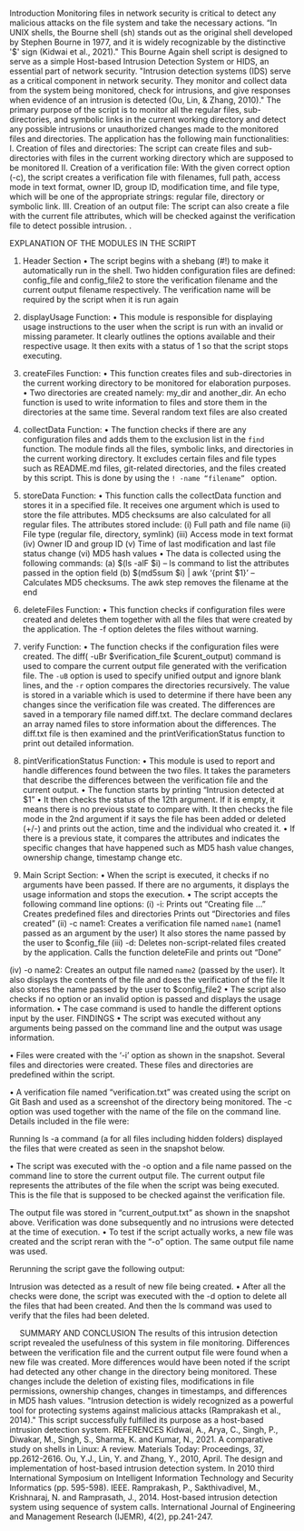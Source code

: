 Introduction
Monitoring files in network security is critical to detect any malicious attacks on the file system and take the necessary actions. “In UNIX shells, the Bourne shell (sh) stands out as the original shell developed by Stephen Bourne in 1977, and it is widely recognizable by the distinctive '$' sign (Kidwai et al., 2021)." This Bourne Again shell script is designed to serve as a simple Host-based Intrusion Detection System or HIDS, an essential part of network security. 
"Intrusion detection systems (IDS) serve as a critical component in network security. They monitor and collect data from the system being monitored, check for intrusions, and give responses when evidence of an intrusion is detected (Ou, Lin, & Zhang, 2010)."
The primary purpose of the script is to monitor all the regular files, sub-directories, and symbolic links in the current working directory and detect any possible intrusions or unauthorized changes made to the monitored files and directories.
The application has the following main functionalities:
I.	Creation of files and directories: The script can create files and sub-directories with files in the current working directory which are supposed to be monitored
II.	Creation of a verification file: With the given correct option (-c), the script creates a verification file with filenames, full path, access mode in text format, owner ID, group ID, modification time, and file type, which will be one of the appropriate strings: regular file, directory or symbolic link.
III.	Creation of an output file: The script can also create a file with the current file attributes, which will be checked against the verification file to detect possible intrusion.
.




EXPLANATION OF THE MODULES IN THE SCRIPT
1.	Header Section
•	The script begins with a shebang (#!) to make it automatically run in the shell. Two hidden configuration files are defined: config_file and config_file2 to store the verification filename and the current output filename respectively. The verification name will be required by the script when it is run again
2.	displayUsage Function:
•	This module is responsible for displaying usage instructions to the user when the script is run with an invalid or missing parameter. It clearly outlines the options available and their respective usage. It then exits with a status of 1 so that the script stops executing.
3.	createFiles Function:
•	This function creates files and sub-directories in the current working directory to be monitored for elaboration purposes.
•	Two directories are created namely: my_dir and another_dir. An echo function is used to write information to files and store them in the directories at the same time. Several random text files are also created
4.	collectData Function:
•	The function checks if there are any configuration files and adds them to the exclusion list in the `find` function. The module finds all the files, symbolic links, and directories in the current working directory. It excludes certain files and file types such as README.md files, git-related directories, and the files created by this script. This is done by using the `! -name “filename” ` option.
5.	storeData Function:
•	This function calls the collectData function and stores it in a specified file. It receives one argument which is used to store the file attributes. MD5 checksums are also calculated for all regular files. The attributes stored include:
(i)	Full path and file name
(ii)	File type (regular file, directory, symlink)
(iii)	 Access mode in text format
(iv)	Owner ID and group ID
(v)	Time of last modification and last file status change
(vi)	 MD5 hash values
•	The data is collected using the following commands: 
(a)	$(ls -alF $i) – ls command to list the attributes passed in the option field
(b)	$(md5sum $i) | awk ‘{print $1}’ – Calculates MD5 checksums. The awk step removes the filename at the end
6.	deleteFiles Function:
•	This function checks if configuration files were created and deletes them together with all the files that were created by the application. The -f option deletes the files without warning.
7.	verify Function:
•	The function checks if the configuration files were created. The diff( -uBr $verification_file $curent_output) command is used to compare the current output file generated with the verification file. The `-uB` option is used to specify unified output and ignore blank lines, and the `-r` option compares the directories recursively. The value is stored in a variable which is used to determine if there have been any changes since the verification file was created. The differences are saved in a temporary file named diff.txt. The declare command declares an array named files to store information about the differences. The diff.txt file is then examined and the printVerificationStatus function to print out detailed information.
8.	pintVerificationStatus Function:
•	This module is used to report and handle differences found between the two files. It takes the parameters that describe the differences between the verification file and the current output.
•	The function starts by printing “Intrusion detected at $1”
•	It then checks the status of the 12th argument. If it is empty, it means there is no previous state to compare with. It then checks the file mode in the 2nd argument if it says the file has been added or deleted (+/-) and prints out the action, time and the individual who created it.
•	If there is a previous state, it compares the attributes and indicates the specific changes that have happened such as MD5 hash value changes, ownership change, timestamp change etc.

9.	Main Script Section:
•	When the script is executed, it checks if no arguments have been passed. If there are no arguments, it displays the usage information and stops the execution.
•	The script accepts the following command line options:
(i)	-i: 
Prints out “Creating file …”
Creates predefined files and directories
Prints out “Directories and files created”
(ii)	-c name1: 
Creates a verification file named `name1` (name1 passed as an argument by the user)
It also stores the name passed by the user to $config_file
(iii)	 -d: 
Deletes non-script-related files created by the application.
Calls the function deleteFile and prints out “Done”

(iv)	 -o name2: 
Creates an output file named `name2` (passed by the user). 
It also displays the contents of the file and does the verification of the file
It also stores the name passed by the user to $config_file2
•	The script also checks if no option or an invalid option is passed and displays the usage information.
•	The case command is used to handle the different options input by the user.
FINDINGS
•	The script was executed without any arguments being passed on the command line and the output was usage information.
 
•	Files were created with the ‘-i’ option as shown in the snapshot. Several files and directories were created. These files and directories are predefined within the script.
 
•	A verification file named “verification.txt” was created using the script on Git Bash and used as a screenshot of the directory being monitored. The -c option was used together with the name of the file on the command line. Details included in the file were:
 
Running ls -a command (a for all files including hidden folders) displayed the files that were created as seen in the snapshot below. 
 

•	The script was executed with the -o option and a file name passed on the command line to store the current output file. The current output file represents the attributes of the file when the script was being executed. This is the file that is supposed to be checked against the verification file.
 
The output file was stored in “current_output.txt” as shown in the snapshot above. Verification was done subsequently and no intrusions were detected at the time of execution.
•	To test if the script actually works, a new file was created and the script reran with the “-o” option. The same output file name was used.
 
Rerunning the script gave the following output:
 
Intrusion was detected as a result of new file being created.
•	After all the checks were done, the script was executed with the -d option to delete all the files that had been created. And then the ls command was used to verify that the files had been deleted.
 
 

 
SUMMARY AND CONCLUSION
The results of this intrusion detection script revealed the usefulness of this system in file monitoring. Differences between the verification file and the current output file were found when a new file was created. More differences would have been noted if the script had detected any other change in the directory being monitored. These changes include the deletion of existing files, modifications in file permissions, ownership changes, changes in timestamps, and differences in MD5 hash values.
"Intrusion detection is widely recognized as a powerful tool for protecting systems against malicious attacks (Ramprakash et al., 2014)." This script successfully fulfilled its purpose as a host-based intrusion detection system.
REFERENCES
Kidwai, A., Arya, C., Singh, P., Diwakar, M., Singh, S., Sharma, K. and Kumar, N., 2021. A comparative study on shells in Linux: A review. Materials Today: Proceedings, 37, pp.2612-2616.
Ou, Y.J., Lin, Y. and Zhang, Y., 2010, April. The design and implementation of host-based intrusion detection system. In 2010 third International Symposium on Intelligent Information Technology and Security Informatics (pp. 595-598). IEEE.
Ramprakash, P., Sakthivadivel, M., Krishnaraj, N. and Ramprasath, J., 2014. Host-based intrusion detection system using sequence of system calls. International Journal of Engineering and Management Research (IJEMR), 4(2), pp.241-247.

